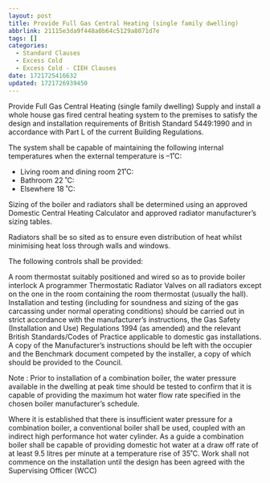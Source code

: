 ```yaml
---
layout: post
title: Provide Full Gas Central Heating (single family dwelling)
abbrlink: 21115e3da9f448a0b64c5129a8071d7e
tags: []
categories:
  - Standard Clauses
  - Excess Cold
  - Excess Cold - CIEH Clauses
date: 1721725416632
updated: 1721726939450
---
```


Provide Full Gas Central Heating (single family dwelling)
Supply and install a whole house gas fired central heating system to the premises to satisfy the design and installation requirements of British Standard 5449:1990 and in accordance with Part L of the
current Building Regulations.

The system shall be capable of maintaining the following internal
temperatures when the external temperature is –1˚C:

- Living room and dining room 21˚C:
- Bathroom 22 ˚C:
- Elsewhere 18 ˚C:

Sizing of the boiler and radiators shall be determined using an approved Domestic Central Heating Calculator and approved radiator manufacturer’s sizing tables.

Radiators shall be so sited as to ensure even distribution of heat whilst minimising heat loss through walls and windows.

The following controls shall be provided:

A room thermostat suitably positioned
and wired so as to provide boiler
interlock
A programmer
Thermostatic Radiator Valves on all radiators except on the one in the
room containing the room thermostat (usually the hall).
Installation and testing (including for soundness and sizing of the gas carcassing under normal operating conditions) should be carried out in strict accordance with the manufacturer’s instructions, the Gas Safety
(Installation and Use) Regulations 1994 (as amended) and the relevant British Standards/Codes of Practice applicable to domestic gas installations. A copy of the Manufacturer’s instructions
should be left with the occupier and the Benchmark document competed by
the installer, a copy of which should be provided to the Council.

Note : Prior to installation of a combination boiler, the water pressure
available in the dwelling at peak time should be tested to confirm that it is capable of providing the maximum hot water flow rate specified in the chosen boiler manufacturer’s schedule.

Where it is established that there is insufficient water pressure for a
combination boiler, a conventional boiler shall be used, coupled with an indirect high performance hot water cylinder. As a guide a combination boiler shall be capable of providing domestic hot water at a draw off rate of at least 9.5 litres per minute at a temperature rise of 35˚C.
Work shall not commence on the installation until the design has been agreed with the Supervising Officer (WCC)
